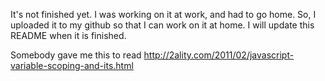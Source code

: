 It's  not finished yet. I was working on it at work, and had to go home. So, I uploaded it to my github so that I can work on it at home. 
I will update this README when it is finished.

Somebody gave me this to read
http://2ality.com/2011/02/javascript-variable-scoping-and-its.html

